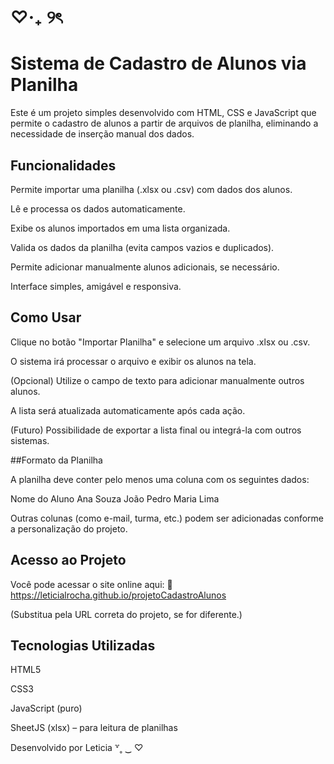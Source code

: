 # ♡‧₊ ୨ৎ
# Sistema de Cadastro de Alunos via Planilha

Este é um projeto simples desenvolvido com HTML, CSS e JavaScript que permite o cadastro de alunos a partir de arquivos de planilha, eliminando a necessidade de inserção manual dos dados.

## Funcionalidades

Permite importar uma planilha (.xlsx ou .csv) com dados dos alunos.

Lê e processa os dados automaticamente.

Exibe os alunos importados em uma lista organizada.

Valida os dados da planilha (evita campos vazios e duplicados).

Permite adicionar manualmente alunos adicionais, se necessário.

Interface simples, amigável e responsiva.


## Como Usar

Clique no botão "Importar Planilha" e selecione um arquivo .xlsx ou .csv.

O sistema irá processar o arquivo e exibir os alunos na tela.

(Opcional) Utilize o campo de texto para adicionar manualmente outros alunos.

A lista será atualizada automaticamente após cada ação.

(Futuro) Possibilidade de exportar a lista final ou integrá-la com outros sistemas.


##Formato da Planilha

A planilha deve conter pelo menos uma coluna com os seguintes dados:

Nome do Aluno
Ana Souza
João Pedro
Maria Lima

Outras colunas (como e-mail, turma, etc.) podem ser adicionadas conforme a personalização do projeto.

## Acesso ao Projeto

Você pode acessar o site online aqui:
🔗 https://leticialrocha.github.io/projetoCadastroAlunos

(Substitua pela URL correta do projeto, se for diferente.)

## Tecnologias Utilizadas

HTML5

CSS3

JavaScript (puro)

SheetJS (xlsx)
 – para leitura de planilhas

Desenvolvido por Leticia
꒷˳ ‿ ♡
